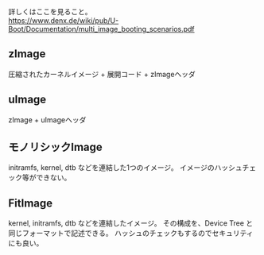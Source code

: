 詳しくはここを見ること。  
https://www.denx.de/wiki/pub/U-Boot/Documentation/multi_image_booting_scenarios.pdf

## zImage
圧縮されたカーネルイメージ + 展開コード + zImageヘッダ

## uImage
zImage + uImageヘッダ

## モノリシックImage
initramfs, kernel, dtb などを連結した1つのイメージ。
イメージのハッシュチェック等ができない。

## FitImage
kernel, initramfs, dtb などを連結したイメージ。
その構成を、Device Tree と同じフォーマットで記述できる。
ハッシュのチェックもするのでセキュリティにも良い。
